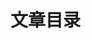 # 文章目录

<!-- @include: ./js/list.md -->

<!-- @include: ./css/list.md -->

<!-- @include: ./vue/list.md -->

<!-- @include: ./ts/list.md -->

<!-- @include: ./vite/list.md -->

<!-- @include: ./pnpm/list.md -->

<!-- @include: ./node/list.md -->

<!-- @include: ./nginx/list.md -->
